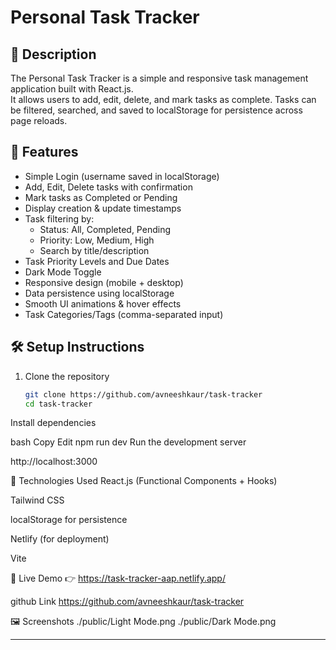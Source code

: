 # Personal Task Tracker

## 📖 Description
The Personal Task Tracker is a simple and responsive task management application built with React.js.  
It allows users to add, edit, delete, and mark tasks as complete. Tasks can be filtered, searched, and saved to localStorage for persistence across page reloads.

## 🚀 Features
- Simple Login (username saved in localStorage)
- Add, Edit, Delete tasks with confirmation
- Mark tasks as Completed or Pending
- Display creation & update timestamps
- Task filtering by:
  - Status: All, Completed, Pending
  - Priority: Low, Medium, High
  - Search by title/description
- Task Priority Levels and Due Dates
- Dark Mode Toggle
- Responsive design (mobile + desktop)
- Data persistence using localStorage
- Smooth UI animations & hover effects
- Task Categories/Tags (comma-separated input)

## 🛠 Setup Instructions
1. Clone the repository
   ```bash
   git clone https://github.com/avneeshkaur/task-tracker
   cd task-tracker
Install dependencies

bash
Copy
Edit
npm run dev
Run the development server

http://localhost:3000

🧰 Technologies Used
React.js (Functional Components + Hooks)

Tailwind CSS 

localStorage for persistence

Netlify (for deployment)

Vite 

🔗 Live Demo
👉 https://task-tracker-aap.netlify.app/

github Link
https://github.com/avneeshkaur/task-tracker

🖼 Screenshots
./public/Light Mode.png
./public/Dark Mode.png
 

---